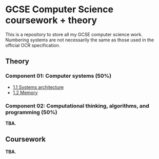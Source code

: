 # GCSE Computer Science coursework + theory

This is a repository to store all my GCSE computer science work. Numbering systems are not necessarily the same as those used in the official OCR specification.

## Theory

### Component 01: Computer systems (50%)
 - [1.1 Systems architecture](/theory/01/SYSTEMS_ARCHITECTURE.md)
 - [1.2 Memory](/theory/01/MEMORY.md)

### Component 02: Computational thinking, algorithms, and programming (50%)
**TBA.**

## Coursework

**TBA.**
